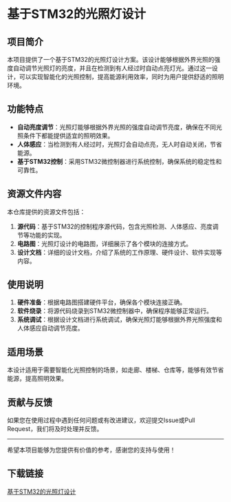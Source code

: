 # 基于STM32的光照灯设计

## 项目简介

本项目提供了一个基于STM32的光照灯设计方案。该设计能够根据外界光照的强度自动调节光照灯的亮度，并且在检测到有人经过时自动点亮灯光。通过这一设计，可以实现智能化的光照控制，提高能源利用效率，同时为用户提供舒适的照明环境。

## 功能特点

- **自动亮度调节**：光照灯能够根据外界光照的强度自动调节亮度，确保在不同光照条件下都能提供适宜的照明效果。
- **人体感应**：当检测到有人经过时，光照灯会自动点亮，无人时自动关闭，节省能源。
- **基于STM32控制**：采用STM32微控制器进行系统控制，确保系统的稳定性和可靠性。

## 资源文件内容

本仓库提供的资源文件包括：

1. **源代码**：基于STM32的控制程序源代码，包含光照检测、人体感应、亮度调节等功能的实现。
2. **电路图**：光照灯设计的电路图，详细展示了各个模块的连接方式。
3. **设计文档**：详细的设计文档，介绍了系统的工作原理、硬件设计、软件实现等内容。

## 使用说明

1. **硬件准备**：根据电路图搭建硬件平台，确保各个模块连接正确。
2. **软件烧录**：将源代码烧录到STM32微控制器中，确保程序能够正常运行。
3. **系统调试**：根据设计文档进行系统调试，确保光照灯能够根据外界光照强度和人体感应自动调节亮度。

## 适用场景

本设计适用于需要智能化光照控制的场景，如走廊、楼梯、仓库等，能够有效节省能源，提高照明效果。

## 贡献与反馈

如果您在使用过程中遇到任何问题或有改进建议，欢迎提交Issue或Pull Request，我们将及时处理并反馈。

---

希望本项目能够为您提供有价值的参考，感谢您的支持与使用！

## 下载链接

[基于STM32的光照灯设计](https://pan.quark.cn/s/057da0c429a3)